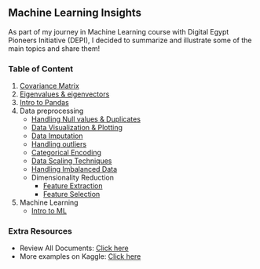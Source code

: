 ## Machine Learning Insights 
As part of my journey in Machine Learning course with Digital Egypt Pioneers Initiative (DEPI), I decided to summarize and illustrate some of the main topics and share them!

### Table of Content
1. [Covariance Matrix](https://github.com/HaninSh/Machine_Learning_Insights/tree/main/%231_Covariance_Matrix)
2. [Eigenvalues & eigenvectors](https://github.com/HaninSh/Machine_Learning_Insights/tree/main/%232_Eigenvalues%20%26%20eigenvectors)
3. [Intro to Pandas](https://github.com/HaninSh/Machine_Learning_Insights/tree/main/%233_What_is_Pandas)
4. Data preprocessing
      - [Handling Null values & Duplicates](https://github.com/HaninSh/Machine_Learning_Insights/tree/main/%234_Data_Preprocessing/%231_Handling_nullValues_%26_Duplicates)
      - [Data Visualization & Plotting](https://github.com/HaninSh/Machine_Learning_Insights/tree/main/%234_Data_Preprocessing/%232_Data_visualization_%26_plotting) 
      - [Data Imputation](https://github.com/HaninSh/Machine_Learning_Insights/tree/main/%234_Data_Preprocessing/%233%20Data_Imputation)
      - [Handling outliers](https://github.com/HaninSh/Machine_Learning_Insights/tree/main/%234_Data_Preprocessing/%234_Outliers)
      - [Categorical Encoding](https://github.com/HaninSh/Machine_Learning_Insights/tree/main/%234_Data_Preprocessing/%235_Categorical_Encoding)
      - [Data Scaling Techniques](https://github.com/HaninSh/Machine_Learning_Insights/tree/main/%234_Data_Preprocessing/%236_Scaling_Techniques)
      - [Handling Imbalanced Data](https://github.com/HaninSh/Machine_Learning_Insights/tree/main/%234_Data_Preprocessing/%237_Handling_Imbalanced_Data)
      - Dimensionality Reduction
           - [Feature Extraction](https://github.com/HaninSh/Machine_Learning_Insights/tree/main/%234_Data_Preprocessing/%238_Dimensionality_Reduction/%231_Feature_Extraction)
           - [Feature Selection](https://github.com/HaninSh/Machine_Learning_Insights/tree/main/%234_Data_Preprocessing/%238_Dimensionality_Reduction/%232_Feature_Selection)
5. Machine Learning
   - [Intro to ML](https://github.com/HaninSh/Machine_Learning_Insights/tree/main/%235_Machine_Learning/Intro_to_Machine_Learning)




### Extra Resources
- Review All Documents: [Click here](https://drive.google.com/drive/u/1/folders/1SdZLVksi-9kDAAv-Q6wNqURpmxsD1Mhm)
- More examples on Kaggle: [Click here](https://www.kaggle.com/haninsherif33)


